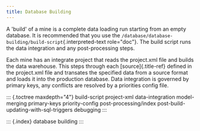 ```yaml
---
title: Database Building
---
```


A \'build\' of a mine is a complete data loading run starting from an
empty database. It is recommended that you use the
`/database/database-building/build-script`{.interpreted-text
role="doc"}. The build script runs the data integration and any
post-processing steps.

Each mine has an integrate project that reads the project.xml file and
builds the data warehouse. This steps through each [source]{.title-ref}
defined in the project.xml file and transates the specified data from a
source format and loads it into the production database. Data
integration is governed by primary keys, any conflicts are resolved by a
priorities config file.

::: {.toctree maxdepth="4"}
build-script project-xml data-integration model-merging primary-keys
priority-config post-processing/index
post-build-updating-with-sql-triggers debugging
:::

::: {.index}
database building
:::
